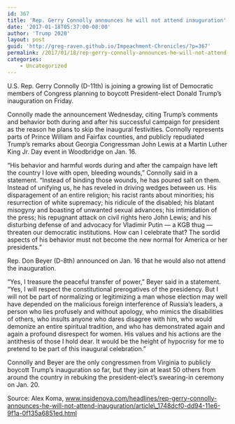 ```yaml
---
id: 367
title: 'Rep. Gerry Connolly announces he will not attend inauguration'
date: '2017-01-18T05:37:00-08:00'
author: 'Trump 2020'
layout: post
guid: 'http://greg-raven.github.io/Impeachment-Chronicles/?p=367'
permalink: /2017/01/18/rep-gerry-connolly-announces-he-will-not-attend-inauguration/
categories:
    - Uncategorized
---
```


U.S. Rep. Gerry Connolly (D-11th) is joining a growing list of Democratic members of Congress planning to boycott President-elect Donald Trump’s inauguration on Friday.

Connolly made the announcement Wednesday, citing Trump’s comments and behavior both during and after his successful campaign for president as the reason he plans to skip the inaugural festivities. Connolly represents parts of Prince William and Fairfax counties, and publicly repudiated Trump’s remarks about Georgia Congressman John Lewis at a Martin Luther King Jr. Day event in Woodbridge on Jan. 16.

“His behavior and harmful words during and after the campaign have left the country I love with open, bleeding wounds,” Connolly said in a statement. “Instead of binding those wounds, he has poured salt on them. Instead of unifying us, he has reveled in driving wedges between us. His disparagement of an entire religion; his racist rants about minorities; his resurrection of white supremacy; his ridicule of the disabled; his blatant misogyny and boasting of unwanted sexual advances; his intimidation of the press; his repugnant attack on civil rights hero John Lewis; and his disturbing defense of and advocacy for Vladimir Putin — a KGB thug — threaten our democratic institutions. How can I celebrate that? The sordid aspects of his behavior must not become the new normal for America or her presidents.”

Rep. Don Beyer (D-8th) announced on Jan. 16 that he would also not attend the inauguration.

“Yes, I treasure the peaceful transfer of power,” Beyer said in a statement. “Yes, I will respect the constitutional prerogatives of the presidency. But I will not be part of normalizing or legitimizing a man whose election may well have depended on the malicious foreign interference of Russia’s leaders, a person who lies profusely and without apology, who mimics the disabilities of others, who insults anyone who dares disagree with him, who would demonize an entire spiritual tradition, and who has demonstrated again and again a profound disrespect for women. His values and his actions are the antithesis of those I hold dear. It would be the height of hypocrisy for me to pretend to be part of this inaugural celebration.”

Connolly and Beyer are the only congressmen from Virginia to publicly boycott Trump’s inauguration so far, but they join at least 50 others from around the country in rebuking the president-elect’s swearing-in ceremony on Jan. 20.

Source: Alex Koma, www.insidenova.com/headlines/rep-gerry-connolly-announces-he-will-not-attend-inauguration/article\_1748dcf0-dd94-11e6-9f1a-0f135a6851ed.html